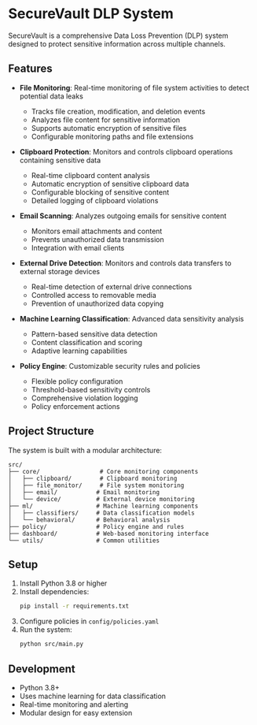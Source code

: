 # SecureVault DLP System

SecureVault is a comprehensive Data Loss Prevention (DLP) system designed to protect sensitive information across multiple channels.

## Features

- **File Monitoring**: Real-time monitoring of file system activities to detect potential data leaks
  - Tracks file creation, modification, and deletion events
  - Analyzes file content for sensitive information
  - Supports automatic encryption of sensitive files
  - Configurable monitoring paths and file extensions

- **Clipboard Protection**: Monitors and controls clipboard operations containing sensitive data
  - Real-time clipboard content analysis
  - Automatic encryption of sensitive clipboard data
  - Configurable blocking of sensitive content
  - Detailed logging of clipboard violations

- **Email Scanning**: Analyzes outgoing emails for sensitive content
  - Monitors email attachments and content
  - Prevents unauthorized data transmission
  - Integration with email clients

- **External Drive Detection**: Monitors and controls data transfers to external storage devices
  - Real-time detection of external drive connections
  - Controlled access to removable media
  - Prevention of unauthorized data copying

- **Machine Learning Classification**: Advanced data sensitivity analysis
  - Pattern-based sensitive data detection
  - Content classification and scoring
  - Adaptive learning capabilities

- **Policy Engine**: Customizable security rules and policies
  - Flexible policy configuration
  - Threshold-based sensitivity controls
  - Comprehensive violation logging
  - Policy enforcement actions

## Project Structure

The system is built with a modular architecture:

```
src/
├── core/                 # Core monitoring components
│   ├── clipboard/        # Clipboard monitoring
│   ├── file_monitor/     # File system monitoring
│   ├── email/           # Email monitoring
│   └── device/          # External device monitoring
├── ml/                  # Machine learning components
│   ├── classifiers/     # Data classification models
│   └── behavioral/      # Behavioral analysis
├── policy/              # Policy engine and rules
├── dashboard/           # Web-based monitoring interface
└── utils/               # Common utilities
```

## Setup

1. Install Python 3.8 or higher
2. Install dependencies:
   ```bash
   pip install -r requirements.txt
   ```
3. Configure policies in `config/policies.yaml`
4. Run the system:
   ```bash
   python src/main.py
   ```

## Development

- Python 3.8+
- Uses machine learning for data classification
- Real-time monitoring and alerting
- Modular design for easy extension
